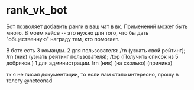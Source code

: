 # rank_vk_bot

Бот позволяет добавить ранги в ваш чат в вк.
Применений может быть много. В моем кейсе -- это нужно для того, что бы дать "общественную" награду тем, кто помогает.

В боте есть 3 команды. 
2 для пользователя: /rn (узнать свой рейтинг); /rn (ник) (узнать рейтинг пользователя); /top (Получить список из 5 добряков.)
1 для администрации. !rn (ник) (на сколько) (причина)

тк я не писал документации, то если вам стало интересно, прошу в телегу @netconad 

